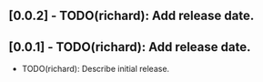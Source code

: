 ## [0.0.2] - TODO(richard): Add release date.
## [0.0.1] - TODO(richard): Add release date.
* TODO(richard): Describe initial release.
